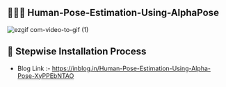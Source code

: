 ## :running::dancer::walking:	 Human-Pose-Estimation-Using-AlphaPose

![ezgif com-video-to-gif (1)](https://user-images.githubusercontent.com/62059604/97795402-d1905280-1c2b-11eb-8d7f-f5e4bbf2122e.gif)

## :pencil: Stepwise Installation Process

- Blog Link :- https://inblog.in/Human-Pose-Estimation-Using-Alpha-Pose-XyPPEbNTAO

